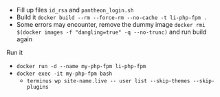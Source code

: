 -  Fill up files `id_rsa` and `pantheon_login.sh`
- Build it
`docker build --rm --force-rm --no-cache -t li-php-fpm .`
- Some errors may encounter, remove the dummy image `docker rmi $(docker images -f "dangling=true" -q --no-trunc)` and run build again

Run it
- `docker run -d --name my-php-fpm li-php-fpm`
- `docker exec -it my-php-fpm bash`
    - `terminus wp site-name.live -- user list --skip-themes --skip-plugins`
